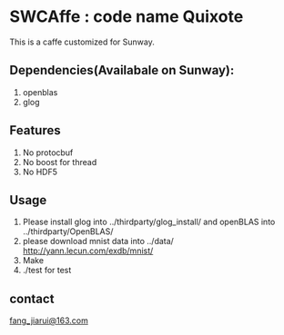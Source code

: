 # SWCAffe : code name Quixote
This is a caffe customized for Sunway.

## Dependencies(Availabale on Sunway):
1. openblas
2. glog

## Features
1. No protocbuf
2. No boost for thread
4. No HDF5

## Usage
1. Please install glog into ../thirdparty/glog_install/ and openBLAS into 
../thirdparty/OpenBLAS/
2. please download mnist data into ../data/
http://yann.lecun.com/exdb/mnist/
2. Make
3. ./test for test

## contact
fang_jiarui@163.com
